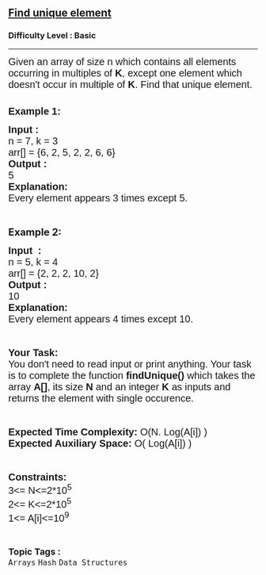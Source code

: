 <h2><a href="https://practice.geeksforgeeks.org/problems/find-unique-element2632/1">Find unique element</a></h2><h3>Difficulty Level : Basic</h3><hr><div class="problems_problem_content__Xm_eO"><p><span style="font-size:20px"><span style="font-family:arial,helvetica,sans-serif">Given an array of size n which contains all elements occurring in multiples of&nbsp;<strong>K</strong>, except one element which doesn't occur in multiple of <strong>K</strong>. Find that unique element.</span></span><br>
&nbsp;</p>

<p><span style="font-size:20px"><span style="font-family:arial,helvetica,sans-serif"><strong>Example 1:</strong></span></span></p>

<pre><span style="font-size:20px"><span style="font-family:arial,helvetica,sans-serif"><strong>Input : 
</strong>n = 7, k = 3
arr[] = {6, 2, 5, 2, 2, 6, 6}
<strong>Output : </strong>
5
<strong>Explanation:</strong>
Every element appears 3 times except 5.</span></span></pre>

<p>&nbsp;</p>

<p><span style="font-size:20px"><strong>Example 2:</strong></span></p>

<pre><span style="font-size:20px"><span style="font-family:arial,helvetica,sans-serif"><strong>Input  : 
</strong>n = 5, k = 4
arr[] = {2, 2, 2, 10, 2}
<strong>Output :
</strong>10
<strong>Explanation:</strong>
Every element appears 4 times except 10.</span></span></pre>

<p>&nbsp;</p>

<p><span style="font-size:20px"><span style="font-family:arial,helvetica,sans-serif"><strong>Your Task:&nbsp;&nbsp;</strong><br>
You don't need to read input or print anything. Your task is to complete the function&nbsp;<strong>findUnique()</strong>&nbsp;which takes the array <strong>A[]</strong>, its size <strong>N</strong><strong> </strong>and an integer<strong> K</strong> as inputs and returns the element with single occurence.</span></span></p>

<p>&nbsp;</p>

<p><span style="font-size:20px"><span style="font-family:arial,helvetica,sans-serif"><strong>Expected Time Complexity:</strong> O(N. Log(A[i]) )<br>
<strong>Expected Auxiliary Space:</strong> O( Log(A[i]) )</span></span></p>

<p>&nbsp;</p>

<p><span style="font-size:20px"><span style="font-family:arial,helvetica,sans-serif"><strong>Constraints:</strong><br>
3&lt;= N&lt;=2*10<sup>5</sup><br>
2&lt;= K&lt;=2*10<sup>5</sup><br>
1&lt;= A[i]&lt;=10<sup>9</sup></span></span></p>
</div><br><p><span style=font-size:18px><strong>Topic Tags : </strong><br><code>Arrays</code>&nbsp;<code>Hash</code>&nbsp;<code>Data Structures</code>&nbsp;
